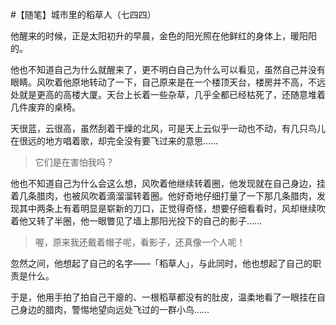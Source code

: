 #【随笔】城市里的稻草人（七四四）

他醒来的时候，正是太阳初升的早晨，金色的阳光照在他鲜红的身体上，暖阳阳的。

他也不知道自己为什么就醒来了，更不明白自己为什么可以看见，虽然自己并没有眼睛。风吹着他原地转动了一下，自己原来是在一个楼顶天台，楼房并不高，不远处就是更高的高楼大厦。天台上长着一些杂草，几乎全都已经枯死了，还随意堆着几件废弃的桌椅。

天很蓝，云很高，虽然刮着干燥的北风，可是天上云似乎一动也不动，有几只鸟儿在很远的地方唱着歌，却完全没有要飞过来的意思……

> 它们是在害怕我吗？

他也不知道自己为什么会这么想，风吹着他继续转着圈，他发现就在自己身边，挂着几条腊肉，也被风吹着滴溜溜转着圈。他好奇地仔细打量了一下那几条腊肉，发现其中两条上有着明显是崭新的刀口，正觉得奇怪，想要仔细看看时，风却继续吹着他又转了半圈，他一眼瞥见了墙上那阳光投下的自己的影子……

> 喔，原来我还戴着帽子呢，看影子，还真像一个人呢！

忽然之间，他想起了自己的名字——「稻草人」，与此同时，他也想起了自己的职责是什么。

于是，他用手拍了拍自己干瘪的、一根稻草都没有的肚皮，温柔地看了一眼挂在自己身边的腊肉，警惕地望向远处飞过的一群小鸟……